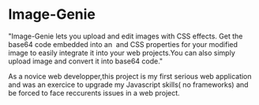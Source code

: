 # Image-Genie
"Image-Genie lets you upload and edit images with CSS effects. Get the base64 code embedded into an <img> and CSS properties for your modified image to easily integrate it into your web projects.You can also simply upload image and convert it into base64 code."

As a novice web developper,this project is my first serious web application and was an exercice to upgrade my Javascript skills( no frameworks) and be forced to face reccurents issues in a web project.
